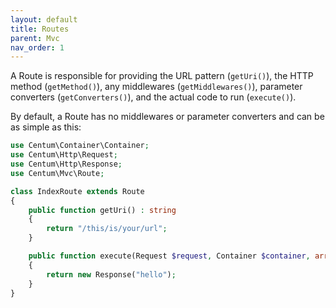 ```yaml
---
layout: default
title: Routes
parent: Mvc
nav_order: 1
---
```




A Route is responsible for providing the URL pattern (`getUri()`), the HTTP method (`getMethod()`), any middlewares (`getMiddlewares()`), parameter converters (`getConverters()`), and the actual code to run (`execute()`).

By default, a Route has no middlewares or parameter converters and can be as simple as this:

```php
use Centum\Container\Container;
use Centum\Http\Request;
use Centum\Http\Response;
use Centum\Mvc\Route;

class IndexRoute extends Route
{
    public function getUri() : string
    {
        return "/this/is/your/url";
    }

    public function execute(Request $request, Container $container, array $params) : Response
    {
        return new Response("hello");
    }
}
```
